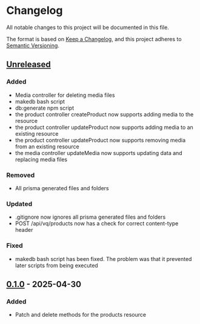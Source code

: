 # Changelog

All notable changes to this project will be documented in this file.

The format is based on [Keep a Changelog](https://keepachangelog.com/en/1.1.0/),
and this project adheres to [Semantic Versioning](https://semver.org/spec/v2.0.0.html).

## [Unreleased]
### Added
* Media controller for deleting media files
* makedb bash script
* db:generate npm script
* the product controller createProduct now supports adding media to the resource
* the product controller updateProduct now supports adding media to an existing resource
* the product controller updateProduct now supports removing media from an existing resource
* the media controller updateMedia now supports updating data and replacing media files

### Removed
* All prisma generated files and folders

### Updated
* .gitignore now ignores all prisma generated files and folders
* POST /api/vq/products now has a check for correct content-type header

### Fixed
* makedb bash script has been fixed. The problem was that it prevented later scripts from being executed

## [0.1.0] - 2025-04-30
### Added
* Patch and delete methods for the products resource

[unreleased]: https://github.com/rts-cmk/the-amazing-api/compare/v0.1.0...HEAD
[0.1.0]: https://github.com/rts-cmk/the-amazing-api/releases/tag/v0.1.0